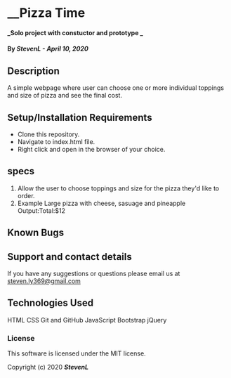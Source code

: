  # __Pizza Time

#### _Solo project with constuctor and prototype _

#### By _StevenL - April 10, 2020_

## Description
A simple webpage where user can choose one or more individual toppings and size of pizza and see the final cost.


## Setup/Installation Requirements

* Clone this repository.
* Navigate to index.html file.
* Right click and open in the browser of your choice.


## specs
1. Allow the user to choose toppings and size for the pizza they'd like to order.
2. Example Large pizza with cheese, sasuage and pineapple
   Output:Total:$12


## Known Bugs



## Support and contact details

If you have any suggestions or questions please email us at steven.ly369@gmail.com

## Technologies Used

HTML
CSS
Git and GitHub
JavaScript
Bootstrap
jQuery

### License

This software is licensed under the MIT license.

Copyright (c) 2020 **_StevenL_**